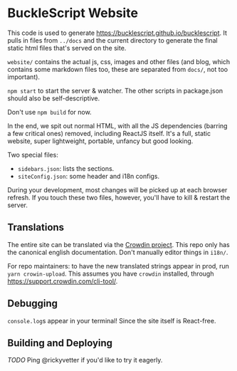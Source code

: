 # BuckleScript Website

This code is used to generate https://bucklescript.github.io/bucklescript. It pulls in files from `../docs` and the current directory to generate the final static html files that's served on the site.

`website/` contains the actual js, css, images and other files (and blog, which contains some markdown files too, these are separated from `docs/`, not too important).

`npm start` to start the server & watcher. The other scripts in package.json should also be self-descriptive.

Don't use `npm build` for now.

In the end, we spit out normal HTML, with all the JS dependencies (barring a few critical ones) removed, including ReactJS itself. It's a full, static website, super lightweight, portable, unfancy but good looking.

Two special files:

- `sidebars.json`: lists the sections.
- `siteConfig.json`: some header and i18n configs.

During your development, most changes will be picked up at each browser refresh. If you touch these two files, however, you'll have to kill & restart the server.

## Translations

The entire site can be translated via the [Crowdin project](https://crowdin.com/project/bucklescript). This repo only has the canonical english documentation. Don't manually editor things in `i18n/`.

For repo maintainers: to have the new translated strings appear in prod, run `yarn crowin-upload`. This assumes you have `crowdin` installed, through https://support.crowdin.com/cli-tool/.

## Debugging

`console.log`s appear in your terminal! Since the site itself is React-free.

## Building and Deploying

*TODO*
Ping @rickyvetter if you'd like to try it eagerly.
